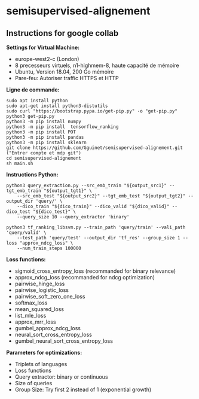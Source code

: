 # semisupervised-alignement

## Instructions for google collab

**Settings for Virtual Machine:**

* europe-west2-c (London)
* 8 precesseurs virtuels, n1-highmem-8, haute capacité de mémoire
* Ubuntu, Version 18.04, 200 Go mémoire
* Pare-feu: Autoriser traffic HTTPS et HTTP

**Ligne de commande:**

```
sudo apt install python
sudo apt-get install python3-distutils
sudo curl "https://bootstrap.pypa.io/get-pip.py" -o "get-pip.py"
python3 get-pip.py
python3 -m pip install numpy
python3 -m pip install  tensorflow_ranking
python3 -m pip install POT
python3 -m pip install pandas
python3 -m pip install sklearn 
git clone https://github.com/Gguinet/semisupervised-alignement.git ("Entrer compte et mdp git")
cd semisupervised-alignement
sh main.sh
```

**Instructions Python:**

```
python3 query_extraction.py --src_emb_train "${output_src1}" --tgt_emb_train "${output_tgt1}" \
    --src_emb_test "${output_src2}" --tgt_emb_test "${output_tgt2}" --output_dir 'query/' \
    --dico_train "${dico_train}" --dico_valid "${dico_valid}" --dico_test "${dico_test}" \
    --query_size 10 --query_extractor 'binary'

python3 tf_ranking_libsvm.py --train_path 'query/train' --vali_path 'query/valid' \
    --test_path 'query/test' --output_dir 'tf_res' --group_size 1 --loss "approx_ndcg_loss" \
    --num_train_steps 100000
```

**Loss functions:**

* sigmoid_cross_entropy_loss (recommanded for binary relevance)
* approx_ndcg_loss (recommanded for ndcg optimization)
* pairwise_hinge_loss
* pairwise_logistic_loss
* pairwise_soft_zero_one_loss
* softmax_loss
* mean_squared_loss
* list_mle_loss
* approx_mrr_loss
* gumbel_approx_ndcg_loss
* neural_sort_cross_entropy_loss
* gumbel_neural_sort_cross_entropy_loss

**Parameters for optimizations:**

* Triplets of languages 
* Loss functions
* Query extractor: binary or continuous
* Size of queries
* Group Size: Try first 2 instead of 1 (exponential growth)
